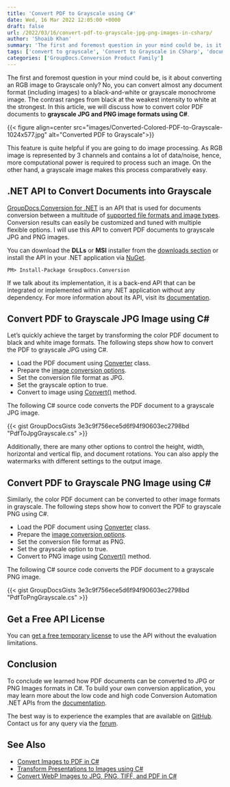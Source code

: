 ```yaml
---
title: 'Convert PDF to Grayscale using C#'
date: Wed, 16 Mar 2022 12:05:00 +0000
draft: false
url: /2022/03/16/convert-pdf-to-grayscale-jpg-png-images-in-csharp/
author: 'Shoaib Khan'
summary: 'The first and foremost question in your mind could be, is it about converting an RGB image to Grayscale only? No, you can convert almost any document format (including images) to a black-and-white or grayscale monochrome image. The contrast ranges from black at the weakest intensity to white at the strongest. In this article, we will discuss **how to convert color PDF document to a grayscale JPG and PNG image formats using C#**.'
tags: ['convert to grayscale', 'Convert to Grayscale in CSharp', 'document to image', 'PDF to Grayscale', 'PDF to Grayscale in CSharp', 'PDF to JPG Grayscale', 'PDF to PNG Grayscale']
categories: ['GroupDocs.Conversion Product Family']
---
```


The first and foremost question in your mind could be, is it about converting an RGB image to Grayscale only? No, you can convert almost any document format (including images) to a black-and-white or grayscale monochrome image. The contrast ranges from black at the weakest intensity to white at the strongest. In this article, we will discuss how to convert color PDF documents to **grayscale JPG and PNG image formats using C#**.



{{< figure align=center src="images/Converted-Colored-PDF-to-Grayscale-1024x577.jpg" alt="Converted PDF to Grayscale">}}


This feature is quite helpful if you are going to do image processing. As RGB image is represented by 3 channels and contains a lot of data/noise, hence, more computational power is required to process such an image. On the other hand, a grayscale image makes this process comparatively easy.

## .NET API to Convert Documents into Grayscale

[GroupDocs.Conversion for .NET](https://products.groupdocs.com/conversion/net/) is an API that is used for documents conversion between a multitude of [supported file formats and image types](https://docs.groupdocs.com/conversion/net/supported-document-formats/). Conversion results can easily be customized and tuned with multiple flexible options. I will use this API to convert PDF documents to grayscale JPG and PNG images.

You can download the **DLLs** or **MSI** installer from the [downloads section](https://downloads.groupdocs.com/conversion) or install the API in your .NET application via [NuGet](https://www.nuget.org/packages/groupdocs.conversion).

```
PM> Install-Package GroupDocs.Conversion
```

  
If we talk about its implementation, it is a back-end API that can be integrated or implemented within any .NET application without any dependency. For more information about its API, visit its [documentation](https://docs.groupdocs.com/conversion/net/).

## Convert PDF to Grayscale JPG Image using C#

Let’s quickly achieve the target by transforming the color PDF document to black and white image formats. The following steps show how to convert the PDF to grayscale JPG using C#.

*   Load the PDF document using [Converter](https://apireference.groupdocs.com/conversion/net/groupdocs.conversion/converter) class.
*   Prepare the [image conversion options](https://apireference.groupdocs.com/conversion/net/groupdocs.conversion.options.convert/imageconvertoptions).
*   Set the conversion file format as JPG.
*   Set the grayscale option to true.
*   Convert to image using [Convert()](https://apireference.groupdocs.com/conversion/net/groupdocs.conversion/converter/methods/convert/index) method.

The following C# source code converts the PDF document to a grayscale JPG image.

{{< gist GroupDocsGists 3e3c9f756ece5d6f94f90603ec2798bd "PdfToJpgGrayscale.cs" >}}

Additionally, there are many other options to control the height, width, horizontal and vertical flip, and document rotations. You can also apply the watermarks with different settings to the output image.

## Convert PDF to Grayscale PNG Image using C#

Similarly, the color PDF document can be converted to other image formats in grayscale. The following steps show how to convert the PDF to grayscale PNG using C#.

*   Load the PDF document using [Converter](https://apireference.groupdocs.com/conversion/net/groupdocs.conversion/converter) class.
*   Prepare the [image conversion options](https://apireference.groupdocs.com/conversion/net/groupdocs.conversion.options.convert/imageconvertoptions).
*   Set the conversion file format as PNG.
*   Set the grayscale option to true.
*   Convert to PNG image using [Convert()](https://apireference.groupdocs.com/conversion/net/groupdocs.conversion/converter/methods/convert/index) method.

The following C# source code converts the PDF document to a grayscale PNG image.

{{< gist GroupDocsGists 3e3c9f756ece5d6f94f90603ec2798bd "PdfToPngGrayscale.cs" >}}

## Get a Free API License

You can [get a free temporary license](https://purchase.groupdocs.com/temporary-license) to use the API without the evaluation limitations.

## Conclusion

To conclude we learned how PDF documents can be converted to JPG or PNG Images formats in C#. To build your own conversion application, you may learn more about the low code and high code Conversion Automation .NET APIs from the [documentation](https://docs.groupdocs.com/conversion/net/).

The best way is to experience the examples that are available on [GitHub](https://github.com/groupdocs-conversion). Contact us for any query via the [forum](https://forum.groupdocs.com/).

## See Also

*   [Convert Images to PDF in C#](https://blog.groupdocs.com/2021/05/19/convert-images-to-pdf-in-csharp/)
*   [Transform Presentations to Images using C#](https://blog.groupdocs.com/2022/01/10/convert-presentations-to-images-using-csharp/)
*   [Convert WebP Images to JPG, PNG, TIFF, and PDF in C#](https://blog.groupdocs.com/2020/06/30/convert-webp-to-jpg-png-tiff-and-pdf-in-csharp/)




